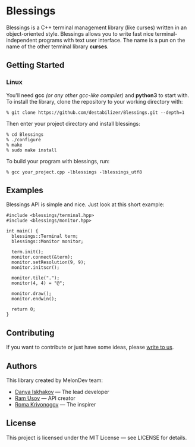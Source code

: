# Blessings
Blessings is a C++ terminal management library (like curses) written in an
object-oriented style. Blessings allows you to write fast nice
terminal-independent programs with text user interface. The name is a pun
on the name of the other terminal library **curses**.

## Getting Started
### Linux
You'll need **gcc** *(or any other gcc-like compiler)* and
**python3** to start with. To install the library, clone the repository to your
working directory with:
```
% git clone https://github.com/destabilizer/Blessings.git --depth=1
```

Then enter your project directory and install blessings:
```
% cd Blessings
% ./configure
% make
% sudo make install
```

To build your program with blessings, run:
```
% gcc your_project.cpp -lblessings -lblessings_utf8
```

## Examples
Blessings API is simple and nice. Just look at this short example:
```
#include <blessings/terminal.hpp>
#include <blessings/monitor.hpp>

int main() {
  blessings::Terminal term;
  blessings::Monitor monitor;
  
  term.init();
  monitor.connect(&term);
  monitor.setResolution(9, 9);
  monitor.initscr();
  
  monitor.tile(".");
  monitor(4, 4) = "@";
  
  monitor.draw();
  monitor.endwin();
  
  return 0;
}
```

## Contributing
If you want to contribute or just have some ideas, please
[write to us](mailto:dest@disr.it).

## Authors
This library created by MelonDev team:
  * [Danya Iskhakov](https://github.com/KernelOps) — The lead developer
  * [Ram Usov](https://github.com/destabilizer) — API creator
  * [Roma Krivonogov](https://github.com/FourthRome) — The inspirer

## License
This project is licensed under the MIT License — see LICENSE for details.

